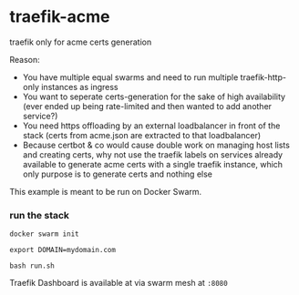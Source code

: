 # traefik-acme
traefik only for acme certs generation

Reason: 

- You have multiple equal swarms and need to run multiple traefik-http-only instances as ingress
- You want to seperate certs-generation for the sake of high availability (ever ended up being rate-limited and then wanted to add another service?)
- You need https offloading by an external loadbalancer in front of the stack (certs from acme.json are extracted to that loadbalancer)
- Because certbot & co would cause double work on managing host lists and creating certs, why not use the traefik labels on services already available to generate acme certs with a single traefik instance, which only purpose is to generate certs and nothing else

This example is meant to be run on Docker Swarm.

### run the stack

```
docker swarm init

export DOMAIN=mydomain.com

bash run.sh
```

Traefik Dashboard is available at via swarm mesh at `:8080`
